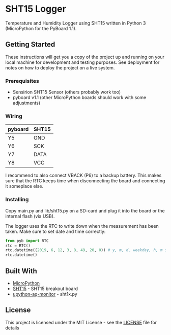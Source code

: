 # SHT15 Logger

Temperature and Humidity Logger using SHT15 written in Python 3 (MicroPython for
the PyBoard 1.1).

## Getting Started

These instructions will get you a copy of the project up and running on your
local machine for development and testing purposes. See deployment for notes on
how to deploy the project on a live system.

### Prerequisites

* Sensirion SHT15 Sensor (others probably work too)
* pyboard v1.1 (other MicroPython boards should work with some adjustments)

### Wiring

| pyboard       | SHT15         |
| ------------- |---------------|
| Y5            | GND           |
| Y6            | SCK           |
| Y7            | DATA          |
| Y8            | VCC           |

I recommend to also connect VBACK (P6) to a backup battery. This makes sure that
the RTC keeps time when disconnecting the board and connecting it someplace
else.


### Installing

Copy main.py and lib/sht15.py on a SD-card and plug it into the board or
the internal flash (via USB).

The logger uses the RTC to write down when the measurement has been taken. Make
sure to set date and time correctly:

```python
from pyb import RTC
rtc = RTC()
rtc.datetime((2019, 6, 12, 3, 8, 49, 20, 0)) # y, m, d, weekday, h, m s, ms
rtc.datetime()
```

## Built With

* [MicroPython](http://micropython.org/)
* [SHT15](https://www.sparkfun.com/products/retired/13683) - SHT15 breakout board
* [upython-aq-monitor](https://github.com/ayoy/upython-aq-monitor) - sht1x.py

## License

This project is licensed under the MIT License - see the
[LICENSE](LICENSE) file for details

